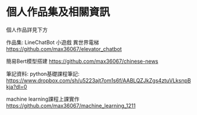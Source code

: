 # 個人作品集及相關資訊

個人作品詳見下方

作品集:
LineChatBot 小遊戲 異世界電梯
https://github.com/max36067/elevator_chatbot

簡易Bert模型搭建
https://github.com/max36067/chinese-news



筆記資料:
python基礎課程筆記:
https://www.dropbox.com/sh/u5223ajt7om1s6f/AABLQZJkZgs4ztuVLksnpBkja?dl=0

machine learning課程上課實作
https://github.com/max36067/machine_learning_1211

